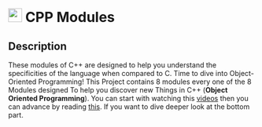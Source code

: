 # <img src="https://user-images.githubusercontent.com/54292953/142726987-139b4a51-9471-4aa3-9051-1bab383c38c9.png"  width="28px"> CPP Modules

## Description
These modules of C++ are designed to help you understand the specificities of the language when compared to C. Time to dive into Object-Oriented Programming!
This Project contains 8 modules every one of the 8 Modules designed To help you discover new Things in C++ (**Object Oriented Programming**). You can start with watching this [videos](https://youtube.com/playlist?list=PLlrATfBNZ98dudnM48yfGUldqGD0S4FFb) then you can advance by reading [this](https://www.learncpp.com). If you want to dive deeper look at the bottom part.
